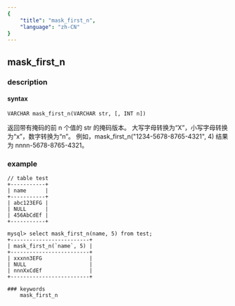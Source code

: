 ```yaml
---
{
    "title": "mask_first_n",
    "language": "zh-CN"
}
---
```


<!-- 
Licensed to the Apache Software Foundation (ASF) under one
or more contributor license agreements.  See the NOTICE file
distributed with this work for additional information
regarding copyright ownership.  The ASF licenses this file
to you under the Apache License, Version 2.0 (the
"License"); you may not use this file except in compliance
with the License.  You may obtain a copy of the License at

  http://www.apache.org/licenses/LICENSE-2.0

Unless required by applicable law or agreed to in writing,
software distributed under the License is distributed on an
"AS IS" BASIS, WITHOUT WARRANTIES OR CONDITIONS OF ANY
KIND, either express or implied.  See the License for the
specific language governing permissions and limitations
under the License.
-->

## mask_first_n
### description
#### syntax

`VARCHAR mask_first_n(VARCHAR str, [, INT n])`

返回带有掩码的前 n 个值的 str 的掩码版本。 大写字母转换为“X”，小写字母转换为“x”，数字转换为“n”。 例如，mask_first_n("1234-5678-8765-4321", 4) 结果为 nnnn-5678-8765-4321。

### example

```
// table test
+-----------+
| name      |
+-----------+
| abc123EFG |
| NULL      |
| 456AbCdEf |
+-----------+

mysql> select mask_first_n(name, 5) from test;
+-------------------------+
| mask_first_n(`name`, 5) |
+-------------------------+
| xxxnn3EFG               |
| NULL                    |
| nnnXxCdEf               |
+-------------------------+

### keywords
    mask_first_n
